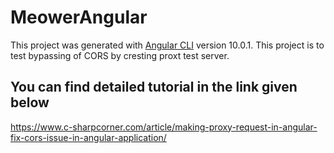 # MeowerAngular

This project was generated with [Angular CLI](https://github.com/angular/angular-cli) version 10.0.1. This project is to test bypassing of CORS by cresting proxt test server.

## You can find detailed tutorial in the link given below

https://www.c-sharpcorner.com/article/making-proxy-request-in-angular-fix-cors-issue-in-angular-application/
